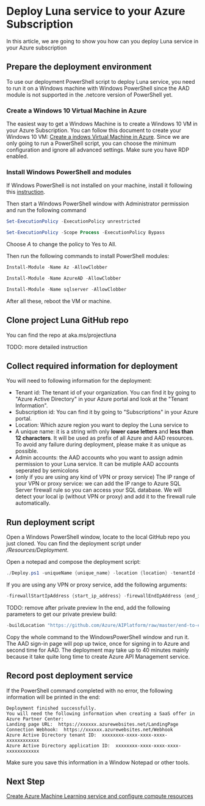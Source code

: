 # Deploy Luna service to your Azure Subscription

In this article, we are going to show you how can you deploy Luna service in your Azure subscription

## Prepare the deployment environment

To use our deployment PowerShell script to deploy Luna service, you need to run it on a Windows machine with Windows PowerShell since the AAD module is not supported in the .netcore version of PowerShell yet.

### Create a Windows 10 Virtual Machine in Azure

The easiest way to get a Windows Machine is to create a Windows 10 VM in your Azure Subscription. You can follow this document to create your Windows 10 VM: [Create a indows Virtual Machine in Azure](https://docs.microsoft.com/en-us/learn/modules/create-windows-virtual-machine-in-azure/). Since we are only going to run a PowerShell script, you can choose the minimum configuration and ignore all advanced settings. Make sure you have RDP enabled.

### Install Windows PowerShell and modules

If Windows PowerShell is not installed on your machine, install it following this [instruction](https://docs.microsoft.com/en-us/powershell/scripting/install/installing-windows-powershell?view=powershell-6).

Then start a Windows PowerShell window with Administrator permission and run the following command

```PowerShell
Set-ExecutionPolicy -ExecutionPolicy unrestricted

Set-ExecutionPolicy -Scope Process -ExecutionPolicy Bypass
```

Choose *A* to change the policy to Yes to All.

Then run the following commands to install PowerShell modules:

```PowerShell
Install-Module -Name Az -AllowClobber

Install-Module -Name AzureAD -AllowClobber

Install-Module -Name sqlserver -AllowClobber
```

After all these, reboot the VM or machine.

## Clone project Luna GitHub repo

You can find the repo at aka.ms/projectluna

TODO: more detailed instruction

## Collect required information for deployment

You will need to following information for the deployment:

- Tenant id: The tenant id of your organization. You can find it by going to "Azure Active Directory" in your Azure portal and look at the "Tenant Information".
- Subscription id: You can find it by going to "Subscriptions" in your Azure portal.
- Location: Which azure region you want to deploy the Luna service to
- A unique name: it is a string with only **lower case letters** and **less than 12 characters**. It will be used as prefix of all Azure and AAD resources. To avoid any failure during deployment, please make it as unique as possible.
- Admin accounts: the AAD accounts who you want to assign admin permission to your Luna service. It can be mutiple AAD accounts seperated by semicolons
- (only if you are using any kind of VPN or proxy service) The IP range of your VPN or proxy service: we can add the IP range to Azure SQL Server firewall rule so you can access your SQL database. We will detect your local ip (without VPN or proxy) and add it to the firewall rule automatically.

## Run deployment script

Open a Windows PowerShell window, locate to the local GitHub repo you just cloned. You can find the deployment script under */Resources/Deployment*.

Open a notepad and compose the deployment script:

```powershell
./Deploy.ps1 -uniqueName {unique_name} -location {location} -tenantId {tenant_id} -lunaServiceSubscriptionId {subscription_id} -adminAccounts {adminAccounts}
```

If you are using any VPN or proxy service, add the following arguments:

```powershell
-firewallStartIpAddress {start_ip_address} -firewallEndIpAddress {end_ip_address}
```

TODO: remove after private preview
In the end, add the following parameters to get our private preview build:

```powershell
-buildLocation "https://github.com/Azure/AIPlatform/raw/master/end-to-end-solutions/Luna/Resources/Builds/2.0" -sqlScriptFileLocation ".\SqlScripts\v2.0\db_provisioning.sql" -enableV2 true
```

Copy the whole command to the WindowsPowerShell window and run it. The AAD sign-in page will pop up twice, once for signing in to Azure and second time for AAD. The deployment may take up to 40 minutes mainly because it take quite long time to create Azure API Management service.

## Record post deployment service

If the PowerShell command completed with no error, the following information will be printed in the end:

```text
Deployment finished successfully.
You will need the following information when creating a SaaS offer in Azure Partner Center:
Landing page URL:  https://xxxxxx.azurewebsites.net/LandingPage
Connection Webhook:  https://xxxxxx.azurewebsites.net/Webhook
Azure Active Directory tenant ID:  xxxxxxxx-xxxx-xxxx-xxxx-xxxxxxxxxxxx
Azure Active Directory application ID:  xxxxxxxx-xxxx-xxxx-xxxx-xxxxxxxxxxxx
```

Make sure you save this information in a Window Notepad or other tools.

## Next Step

[Create Azure Machine Learning service and configure compute resources](./create-and-configure-aml.md)

